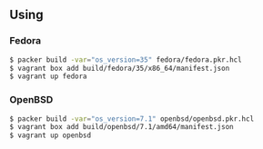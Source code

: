 ## Using

### Fedora

```sh
$ packer build -var="os_version=35" fedora/fedora.pkr.hcl
$ vagrant box add build/fedora/35/x86_64/manifest.json
$ vagrant up fedora
```

### OpenBSD

```sh
$ packer build -var="os_version=7.1" openbsd/openbsd.pkr.hcl
$ vagrant box add build/openbsd/7.1/amd64/manifest.json
$ vagrant up openbsd
```
